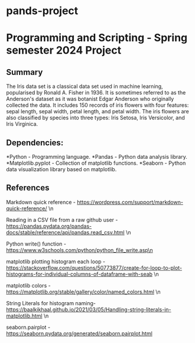 # pands-project
<h1>Programming and Scripting - Spring semester 2024 Project</h1>

<h2>Summary</h2>

The Iris data set is a classical data set used in machine learning, popularised by Ronald A. Fisher in 1936. It is sometimes referred to as the Anderson's dataset as it was botanist Edgar Anderson who originally collected the data. 
It includes 150 records of iris flowers with four features: sepal length, sepal width, petal length, and petal width. The iris flowers are also classified by species into three types: Iris Setosa, Iris Versicolor, and Iris Virginica.

<h2>Dependencies:</h2>

*Python - Programming language.
*Pandas - Python data analysis library.
*Matplotlib.pyplot - Collection of matplotlib functions.
*Seaborn - Python data visualization library based on matplotlib.

<h2>References</h2>

Markdown quick reference - https://wordpress.com/support/markdown-quick-reference/ \n

Reading in a CSV file from a raw github user - https://pandas.pydata.org/pandas-docs/stable/reference/api/pandas.read_csv.html \n

Python write() function - https://www.w3schools.com/python/python_file_write.asp\n

matplotlib plotting histogram each loop - https://stackoverflow.com/questions/50773877/create-for-loop-to-plot-histograms-for-individual-columns-of-dataframe-with-seab \n

matplotlib colors - https://matplotlib.org/stable/gallery/color/named_colors.html \n

String Literals for histogram naming- https://baalkikhaal.github.io/2021/03/05/Handling-string-literals-in-matplotlib.html \n

seaborn.pairplot - https://seaborn.pydata.org/generated/seaborn.pairplot.html